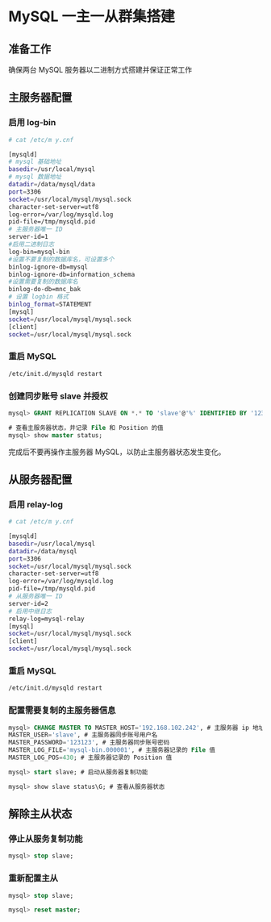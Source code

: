 # MySQL 一主一从群集搭建

## 准备工作

确保两台 MySQL 服务器以二进制方式搭建并保证正常工作

## 主服务器配置

### 启用 log-bin

```bash
# cat /etc/m y.cnf

[mysqld]
# mysql 基础地址
basedir=/usr/local/mysql
# mysql 数据地址
datadir=/data/mysql/data
port=3306
socket=/usr/local/mysql/mysql.sock
character-set-server=utf8
log-error=/var/log/mysqld.log
pid-file=/tmp/mysqld.pid
# 主服务器唯一 ID
server-id=1
#启用二进制日志
log-bin=mysql-bin
#设置不要复制的数据库名，可设置多个
binlog-ignore-db=mysql
binlog-ignore-db=information_schema
#设置需要复制的数据库名
binlog-do-db=mnc_bak
# 设置 logbin 格式
binlog_format=STATEMENT
[mysql]
socket=/usr/local/mysql/mysql.sock
[client]
socket=/usr/local/mysql/mysql.sock
```

### 重启 MySQL

```bash
/etc/init.d/mysqld restart
```

### 创建同步账号 slave 并授权

```sql
mysql> GRANT REPLICATION SLAVE ON *.* TO 'slave'@'%' IDENTIFIED BY '123123';

# 查看主服务器状态，并记录 File 和 Position 的值
mysql> show master status;
```

完成后不要再操作主服务器 MySQL，以防止主服务器状态发生变化。

## 从服务器配置

### 启用 relay-log

```bash
# cat /etc/m y.cnf

[mysqld]
basedir=/usr/local/mysql
datadir=/data/mysql
port=3306
socket=/usr/local/mysql/mysql.sock
character-set-server=utf8
log-error=/var/log/mysqld.log
pid-file=/tmp/mysqld.pid
# 从服务器唯一 ID
server-id=2
# 启用中继日志
relay-log=mysql-relay
[mysql]
socket=/usr/local/mysql/mysql.sock
[client]
socket=/usr/local/mysql/mysql.sock
```

### 重启 MySQL

```bash
/etc/init.d/mysqld restart
```

### 配置需要复制的主服务器信息

```sql
mysql> CHANGE MASTER TO MASTER_HOST='192.168.102.242', # 主服务器 ip 地址
MASTER_USER='slave', # 主服务器同步账号用户名
MASTER_PASSWORD='123123', # 主服务器同步账号密码
MASTER_LOG_FILE='mysql-bin.000001', # 主服务器记录的 File 值
MASTER_LOG_POS=430; # 主服务器记录的 Position 值

mysql> start slave; # 启动从服务器复制功能

mysql> show slave status\G; # 查看从服务器状态
```

## 解除主从状态

### 停止从服务复制功能

```sql
mysql> stop slave;
```

### 重新配置主从

```sql
mysql> stop slave;

mysql> reset master;
```